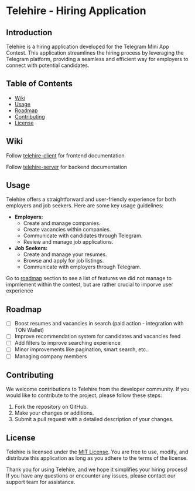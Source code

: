# Telehire - Hiring Application

## Introduction

Telehire is a hiring application developed for the Telegram Mini App Contest. This application streamlines the hiring process by leveraging the Telegram platform, providing a seamless and efficient way for employers to connect with potential candidates.

## Table of Contents

- [Wiki](#wiki)
- [Usage](#usage)
- [Roadmap](#roadmap)
- [Contributing](#contributing)
- [License](#license)

## Wiki

Follow [telehire-client](https://github.com/AllPein/telehire/tree/master/telehire-client) for frontend documentation

Follow [telehire-server](https://github.com/AllPein/telehire/tree/master/telehire-server) for backend documentation

## Usage

Telehire offers a straightforward and user-friendly experience for both employers and job seekers. Here are some key usage guidelines:

- **Employers:**
  - Create and manage companies.
  - Create vacancies within companies.
  - Communicate with candidates through Telegram.
  - Review and manage job applications.
- **Job Seekers:**
  - Create and manage your resumes.
  - Browse and apply for job listings.
  - Communicate with employers through Telegram.

Go to [roadmap](#roadmap) section to see a list of features we did not manage to impmlement within the contest, but are rather crucial to imporve user experience

## Roadmap

- [ ] Boost resumes and vacancies in search (paid action - integration with TON Wallet)
- [ ] Improve recommendation system for candidates and vacancies feed
- [ ] Add filters to improve searching experience
- [ ] Minor improvements like pagination, smart search, etc..
- [ ] Managing company members

## Contributing

We welcome contributions to Telehire from the developer community. If you would like to contribute to the project, please follow these steps:

1. Fork the repository on GitHub.
2. Make your changes or additions.
3. Submit a pull request with a detailed description of your changes.

## License

Telehire is licensed under the [MIT License](LICENSE). You are free to use, modify, and distribute this application as long as you adhere to the terms of the license.

Thank you for using Telehire, and we hope it simplifies your hiring process! If you have any questions or encounter any issues, please contact our support team for assistance.
